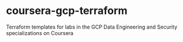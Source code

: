 # coursera-gcp-terraform
Terraform templates for labs in the GCP Data Engineering and Security specializations on Coursera
